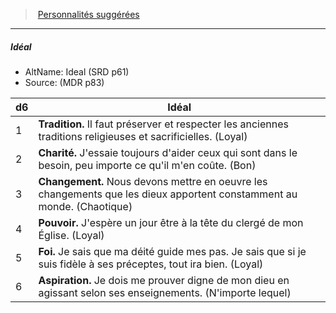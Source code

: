 ﻿---
!PersonalityIdealItem
Table: >+
  |d6|Idéal|

  |---|---|

  |1|**Tradition.** Il faut préserver et respecter <!--br-->les anciennes traditions religieuses et <!--br-->sacrificielles. (Loyal)|

  |2|**Charité.** J'essaie toujours d'aider ceux qui sont <!--br-->dans le besoin, peu importe ce qu'il m'en coûte. <!--br-->(Bon)|

  |3|**Changement.** Nous devons mettre en oeuvre <!--br-->les changements que les dieux apportent <!--br-->constamment au monde. (Chaotique)|

  |4|**Pouvoir.** J'espère un jour être à la tête du <!--br-->clergé de mon Église. (Loyal)|

  |5|**Foi.** Je sais que ma déité guide mes pas. Je sais <!--br-->que si je suis fidèle à ses préceptes, tout ira <!--br-->bien. (Loyal)|

  |6|**Aspiration.** Je dois me prouver digne de mon <!--br-->dieu en agissant selon ses enseignements. <!--br-->(N'importe lequel)|

Id: background_devot_hd.md#idéal
ParentLink: background_devot_hd.md#personnalités-suggérées
Name: Idéal
ParentName: Personnalités suggérées
NameLevel: 5
AltName: Ideal  (SRD p61)
Source: (MDR p83)
Attributes: {}
AttributesDictionary: >+
  {}

---
> [Personnalités suggérées](hd_background_devot_personnalites_suggerees.md)

---

##### Idéal

- AltName: Ideal  (SRD p61)
- Source: (MDR p83)

|d6|Idéal|
|---|---|
|1|**Tradition.** Il faut préserver et respecter les anciennes traditions religieuses et sacrificielles. (Loyal)|
|2|**Charité.** J'essaie toujours d'aider ceux qui sont dans le besoin, peu importe ce qu'il m'en coûte. (Bon)|
|3|**Changement.** Nous devons mettre en oeuvre les changements que les dieux apportent constamment au monde. (Chaotique)|
|4|**Pouvoir.** J'espère un jour être à la tête du clergé de mon Église. (Loyal)|
|5|**Foi.** Je sais que ma déité guide mes pas. Je sais que si je suis fidèle à ses préceptes, tout ira bien. (Loyal)|
|6|**Aspiration.** Je dois me prouver digne de mon dieu en agissant selon ses enseignements. (N'importe lequel)|

